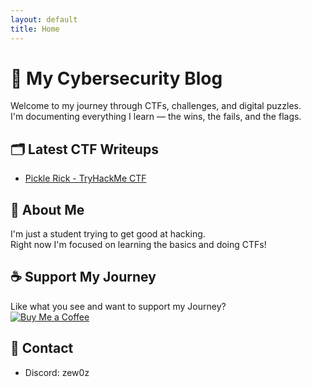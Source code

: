 ```yaml
---
layout: default
title: Home
---
```

# 🧠 My Cybersecurity Blog
Welcome to my journey through CTFs, challenges, and digital puzzles.  
I'm documenting everything I learn — the wins, the fails, and the flags.

## 🗂️ Latest CTF Writeups 
- [Pickle Rick - TryHackMe CTF](/_posts/2025-05-28-pickle-rick-ctf.md)

## 👾 About Me
I'm just a student trying to get good at hacking.  
Right now I'm focused on learning the basics and doing CTFs!

## ☕ Support My Journey
Like what you see and want to support my Journey?  
[![Buy Me a Coffee](https://ko-fi.com/img/githubbutton_sm.svg)](https://ko-fi.com/yourusername)

## 🔗 Contact
- Discord: zew0z
